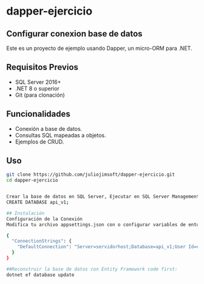 # dapper-ejercicio

## Configurar conexion base de datos

Este es un proyecto de ejemplo usando Dapper, un micro-ORM para .NET.

## Requisitos Previos

- SQL Server 2016+
- .NET 8 o superior
- Git (para clonación)

## Funcionalidades

- Conexión a base de datos.
- Consultas SQL mapeadas a objetos.
- Ejemplos de CRUD.

## Uso

```bash
git clone https://github.com/juliojimsoft/dapper-ejercicio.git
cd dapper-ejercicio


Crear la base de datos en SQL Server, Ejecutar en SQL Server Management Studio:
CREATE DATABASE api_v1;

## Instalación
Configuración de la Conexión
Modifica tu archivo appsettings.json con o configurar variables de entorno:

{
  "ConnectionStrings": {
    "DefaultConnection": "Server=servidorhost;Database=api_v1;User Id=usuario;Password=password;TrustServerCertificate=True;"
  }
}

##Reconstruir la base de datos con Entity Framework code first:
dotnet ef database update

```
